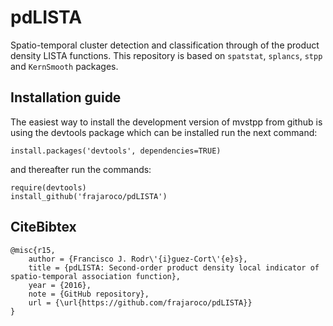 # pdLISTA

Spatio-temporal cluster detection and classification through of the product density LISTA functions. This repository is based on `spatstat`, `splancs`, `stpp` and `KernSmooth` packages.

## Installation guide

The easiest way to install the development version of mvstpp from github is using the devtools package which can be installed run the next command:
```
install.packages('devtools', dependencies=TRUE)
```
and thereafter run the commands:
```
require(devtools)
install_github('frajaroco/pdLISTA')
```
## CiteBibtex
```
@misc{r15,
	author = {Francisco J. Rodr\'{i}guez-Cort\'{e}s},
	title = {pdLISTA: Second-order product density local indicator of spatio-temporal association function},
	year = {2016},
	note = {GitHub repository},
	url = {\url{https://github.com/frajaroco/pdLISTA}}
}
